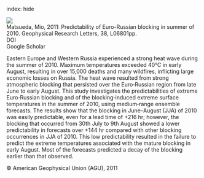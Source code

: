 index: hide

<div class="Citation">
    <div class="Citation-thumb CitationThumb-linked"  data-href="https://doi.org/10.1029/2010gl046557">
      <img src="https://static.claimspace.cloud/climate-study-static/refs/thumbs/14/Matsueda_2011-thumb.png" />
    </div>

  <div class="Citation-body">
    <div class="Citation-text">Matsueda, Mio, 2011: Predictability of Euro-Russian blocking in summer of 2010. <span class="Article-journal">Geophysical Research Letters, </span><span class="Article-volume">38, </span>L06801pp.</div>
    <div class="Citation-links">
      <div class="CitationLink" data-href="https://doi.org/10.1029/2010gl046557">
        <div class="CitationLink-icon CitationLink-Doi"></div>
        <div class="CitationLink-text">DOI</div>
      </div>
      <div class="CitationLink" data-href="https://scholar.google.com/scholar?q=10.1029/2010gl046557">
        <div class="CitationLink-icon CitationLink-Scholar"></div>
        <div class="CitationLink-text">Google Scholar</div>
      </div>
    </div>
  </div>
</div>

Eastern Europe and Western Russia experienced a strong heat wave during the summer of 2010. Maximum temperatures exceeded 40°C in early August, resulting in over 15,000 deaths and many wildfires, inflicting large economic losses on Russia. The heat wave resulted from strong atmospheric blocking that persisted over the Euro‐Russian region from late June to early August. This study investigates the predictabilities of extreme Euro‐Russian blocking and of the blocking‐induced extreme surface temperatures in the summer of 2010, using medium‐range ensemble forecasts. The results show that the blocking in June–August (JJA) of 2010 was easily predictable, even for a lead time of +216 hr; however, the blocking that occurred from 30th July to 9th August showed a lower predictability in forecasts over +144 hr compared with other blocking occurrences in JJA of 2010. This low predictability resulted in the failure to predict the extreme temperatures associated with the mature blocking in early August. Most of the forecasts predicted a decay of the blocking earlier than that observed.

<div class="Citation-copy">
&copy; American Geophysical Union (AGU), 2011
</div>